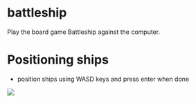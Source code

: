 # battleship
Play the board game Battleship against the computer.

# Positioning ships
- position ships using WASD keys and press enter when done

![](battleship_ships_moving.gif)
